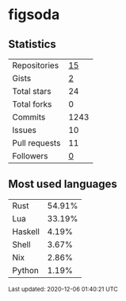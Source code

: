 # figsoda


## Statistics

<table>
    <tr>
        <td>Repositories</td>
        <td><a href="https://github.com/figsoda?tab=repositories">15</a></td>
    </tr>
    <tr>
        <td>Gists</td>
        <td><a href="https://gist.github.com/figsoda">2</a></td>
    </tr>
    <tr>
        <td>Total stars</td>
        <td>24</td>
    </tr>
    <tr>
        <td>Total forks</td>
        <td>0</td>
    </tr>
    <tr>
        <td>Commits</td>
        <td>1243</td>
    </tr>
    <tr>
        <td>Issues</td>
        <td>10</td>
    </tr>
    <tr>
        <td>Pull requests</td>
        <td>11</td>
    </tr>
    <tr>
        <td>Followers</td>
        <td><a href="https://github.com/figsoda?tab=followers">0</a></td>
    </tr>
</table>


## Most used languages

<table>
<tr><td>Rust</td><td>54.91%</td></tr>
<tr><td>Lua</td><td>33.19%</td></tr>
<tr><td>Haskell</td><td>4.19%</td></tr>
<tr><td>Shell</td><td>3.67%</td></tr>
<tr><td>Nix</td><td>2.86%</td></tr>
<tr><td>Python</td><td>1.19%</td></tr>
</table>


<sub>Last updated: 2020-12-06 01:40:21 UTC</sub>
